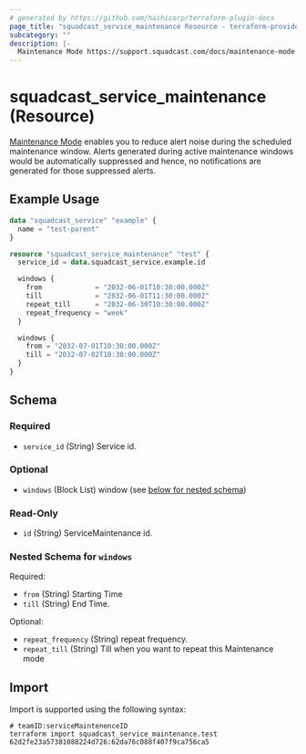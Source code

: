 ```yaml
---
# generated by https://github.com/hashicorp/terraform-plugin-docs
page_title: "squadcast_service_maintenance Resource - terraform-provider-squadcast"
subcategory: ""
description: |-
  Maintenance Mode https://support.squadcast.com/docs/maintenance-mode enables you to reduce alert noise during the scheduled maintenance window. Alerts generated during active maintenance windows would be automatically suppressed and hence, no notifications are generated for those suppressed alerts.
---
```


# squadcast_service_maintenance (Resource)

[Maintenance Mode](https://support.squadcast.com/docs/maintenance-mode) enables you to reduce alert noise during the scheduled maintenance window. Alerts generated during active maintenance windows would be automatically suppressed and hence, no notifications are generated for those suppressed alerts.

## Example Usage

```terraform
data "squadcast_service" "example" {
  name = "test-parent"
}

resource "squadcast_service_maintenance" "test" {
  service_id = data.squadcast_service.example.id

  windows {
    from             = "2032-06-01T10:30:00.000Z"
    till             = "2032-06-01T11:30:00.000Z"
    repeat_till      = "2032-06-30T10:30:00.000Z"
    repeat_frequency = "week"
  }

  windows {
    from = "2032-07-01T10:30:00.000Z"
    till = "2032-07-02T10:30:00.000Z"
  }
}
```

<!-- schema generated by tfplugindocs -->
## Schema

### Required

- `service_id` (String) Service id.

### Optional

- `windows` (Block List) window (see [below for nested schema](#nestedblock--windows))

### Read-Only

- `id` (String) ServiceMaintenance id.

<a id="nestedblock--windows"></a>
### Nested Schema for `windows`

Required:

- `from` (String) Starting Time
- `till` (String) End Time.

Optional:

- `repeat_frequency` (String) repeat frequency.
- `repeat_till` (String) Till when you want to repeat this Maintenance mode

## Import

Import is supported using the following syntax:

```shell
# teamID:serviceMaintenenceID
terraform import squadcast_service_maintenance.test 62d2fe23a57381088224d726:62da76c088f407f9ca756ca5
```
